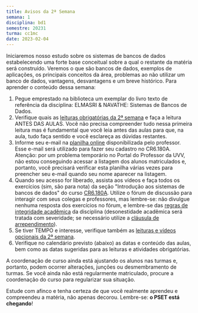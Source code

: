 ```yaml
---
title: Avisos da 2ª Semana
semana: 1
disciplina: bd1
semestre: 20231
turma: cc1mc
date: 2023-02-04
---
```


Iniciaremos nosso estudo sobre os sistemas de bancos de dados estabelecendo
uma forte base conceitual sobre a qual o restante da matéria será construído.
Veremos o que são bancos de dados, exemplos de aplicações, os principais
conceitos da área, problemas ao não utilizar um banco de dados, vantagens,
desvantagens e um breve histórico. Para aprender o conteúdo dessa semana:

1. Pegue emprestado na biblioteca um exemplar do livro texto de referência da
   disciplina: ELMASRI & NAVATHE: Sistemas de Bancos de Dados.
1. Verifique quais as [leituras obrigatórias da 2ª semana](/disciplinas/banco_de_dados_1/leituras/#l2sem)
   e faça a leitura ANTES DAS AULAS. Você não precisa compreender tudo nessa
   primeira leitura mas é fundamental que você leia antes das aulas para que,
   na aula, tudo faça sentido e você esclareça as dúvidas restantes.
1. Informe seu e-mail na [planilha online](https://docs.google.com/spreadsheets/d/1H-9yJxPyWxJA_6EYwjf6pJiGRjALJ85iBNri6EfvhQw/edit?usp=sharing) disponibilizada pelo professor. Esse e-mail será utilizado para fazer
   seu cadastro no CR6.180A. Atenção: por um problema temporário no Portal do
   Professor da UVV, não estou conseguindo acessar a listagem dos alunos
   matriculados e, portanto, você precisará verificar esta planilha várias
   vezes para preencher seu e-mail quando seu nome aparecer na listagem.
1. Quando seu acesso for liberado, assista aos vídeos e faça todos os exercícios
   (sim, são para nota) da seção "Introdução aos sistemas de bancos de dados"
   do curso [CR6.180A](https://cursos.computacaoraiz.com.br). Utilize o fórum
   de discussão para interagir com seus colegas e professores, mas lembre-se:
   não divulgue nenhuma resposta dos exercícios no fórum, e lembre-se das
   [regras de integridade acadêmica](/disciplinas/banco_de_dados_1/syllabus/#integridade-acadmica)
   da disciplina (desonestidade acadêmica será tratada com severidade; se
   necessário utilize a
   [cláusula de arrependimento](/disciplinas/banco_de_dados_1/syllabus/#clusula-de-arrependimento)).
1. Se tiver TEMPO e interesse, verifique também as
   [leituras e vídeos opcionais da 2ª semana](/disciplinas/banco_de_dados_1/leituras/#l2sem).
1. Verifique no calendário previsto (abaixo) as datas e conteúdo das aulas,
   bem como as datas sugeridas para as leituras e atividades obrigatórias.

A coordenação de curso ainda está ajustando os alunos nas
turmas e, portanto, podem ocorrer alterações, junções ou desmembramento
de turmas. Se você ainda não está regularmente matriculado, procure a
coordenação do curso para regularizar sua situação.

Estude com afinco e tenha certeza de que você realmente aprendeu e
compreendeu a matéria, não apenas decorou. Lembre-se: **o PSET está chegando**!

